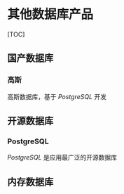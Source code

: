 # 其他数据库产品

[TOC]



## 国产数据库

### 高斯

高斯数据库，基于 *PostgreSQL* 开发



## 开源数据库

### PostgreSQL

*PostgreSQL* 是应用最广泛的开源数据库



## 内存数据库

